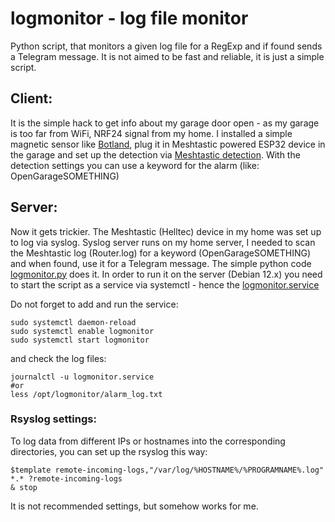 # logmonitor - log file monitor
Python script, that monitors a given log file for a RegExp and if found sends a Telegram message. It is not aimed to be fast and reliable, it is just a simple script. 

## Client:
It is the simple hack to get info about my garage door open - as my garage is too far from WiFi, NRF24 signal from my home. I installed a simple magnetic sensor like [Botland](https://botland.store/magnetic-sensors/3104-magnetic-sensor-to-open-door-window-reed-contact-cmd14-screws-5904422366247.html), plug it in Meshtastic powered ESP32 device in the garage and set up the detection via [Meshtastic detection](https://meshtastic.org/docs/configuration/module/detection-sensor/). With the detection settings you can use a keyword for the alarm (like: OpenGarageSOMETHING)



## Server: 
Now it gets trickier. The Meshtastic (Helltec) device in my home was set up to log via syslog. Syslog server runs on my home server, I needed to scan the Meshtastic log (Router.log) for a keyword (OpenGarageSOMETHING) and when found, use it for a Telegram message. The simple python code [logmonitor.py](https://github.com/cubapp/logmonitor/blob/main/logmonitor.py) does it. In order to run it on the server (Debian 12.x) you need to start the script as a service via systemctl - hence the [logmonitor.service](https://github.com/cubapp/logmonitor/blob/main/logmonitor.service)

Do not forget to add and run the service:
```
sudo systemctl daemon-reload
sudo systemctl enable logmonitor
sudo systemctl start logmonitor
```

and check the log files:
```
journalctl -u logmonitor.service
#or
less /opt/logmonitor/alarm_log.txt

```


### Rsyslog settings:
To log data from different IPs or hostnames into the corresponding directories, you can set up the rsyslog this way:

```
$template remote-incoming-logs,"/var/log/%HOSTNAME%/%PROGRAMNAME%.log"
*.* ?remote-incoming-logs
& stop
```

It is not recommended settings, but somehow works for me. 

